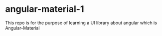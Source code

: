 # angular-material-1
This repo is for the purpose of learning a UI library about angular which is Angular-Material
